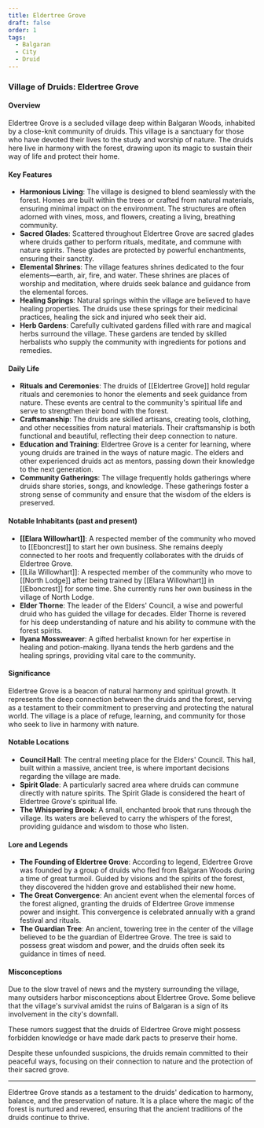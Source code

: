 ```yaml
---
title: Eldertree Grove
draft: false
order: 1
tags:
  - Balgaran
  - City
  - Druid
---
```


### Village of Druids: Eldertree Grove

#### Overview

Eldertree Grove is a secluded village deep within Balgaran Woods, inhabited by a close-knit community of druids. This village is a sanctuary for those who have devoted their lives to the study and worship of nature. The druids here live in harmony with the forest, drawing upon its magic to sustain their way of life and protect their home.

#### Key Features

- **Harmonious Living**: The village is designed to blend seamlessly with the forest. Homes are built within the trees or crafted from natural materials, ensuring minimal impact on the environment. The structures are often adorned with vines, moss, and flowers, creating a living, breathing community.
- **Sacred Glades**: Scattered throughout Eldertree Grove are sacred glades where druids gather to perform rituals, meditate, and commune with nature spirits. These glades are protected by powerful enchantments, ensuring their sanctity.
- **Elemental Shrines**: The village features shrines dedicated to the four elements—earth, air, fire, and water. These shrines are places of worship and meditation, where druids seek balance and guidance from the elemental forces.
- **Healing Springs**: Natural springs within the village are believed to have healing properties. The druids use these springs for their medicinal practices, healing the sick and injured who seek their aid.
- **Herb Gardens**: Carefully cultivated gardens filled with rare and magical herbs surround the village. These gardens are tended by skilled herbalists who supply the community with ingredients for potions and remedies.

#### Daily Life

- **Rituals and Ceremonies**: The druids of [[Eldertree Grove]] hold regular rituals and ceremonies to honor the elements and seek guidance from nature. These events are central to the community's spiritual life and serve to strengthen their bond with the forest.
- **Craftsmanship**: The druids are skilled artisans, creating tools, clothing, and other necessities from natural materials. Their craftsmanship is both functional and beautiful, reflecting their deep connection to nature.
- **Education and Training**: Eldertree Grove is a center for learning, where young druids are trained in the ways of nature magic. The elders and other experienced druids act as mentors, passing down their knowledge to the next generation.
- **Community Gatherings**: The village frequently holds gatherings where druids share stories, songs, and knowledge. These gatherings foster a strong sense of community and ensure that the wisdom of the elders is preserved.

#### Notable Inhabitants (past and present)

- **[[Elara Willowhart]]**: A respected member of the community who moved to [[Eboncrest]] to start her own business. She remains deeply connected to her roots and frequently collaborates with the druids of Eldertree Grove.
- [[Lila Willowhart]]: A respected member of the community who move to [[North Lodge]] after being trained by [[Elara Willowhart]] in [[Eboncrest]] for some time. She currently runs her own business in the village of North Lodge.
- **Elder Thorne**: The leader of the Elders' Council, a wise and powerful druid who has guided the village for decades. Elder Thorne is revered for his deep understanding of nature and his ability to commune with the forest spirits.
- **Ilyana Mossweaver**: A gifted herbalist known for her expertise in healing and potion-making. Ilyana tends the herb gardens and the healing springs, providing vital care to the community.

#### Significance

Eldertree Grove is a beacon of natural harmony and spiritual growth. It represents the deep connection between the druids and the forest, serving as a testament to their commitment to preserving and protecting the natural world. The village is a place of refuge, learning, and community for those who seek to live in harmony with nature.

#### Notable Locations

- **Council Hall**: The central meeting place for the Elders' Council. This hall, built within a massive, ancient tree, is where important decisions regarding the village are made.
- **Spirit Glade**: A particularly sacred area where druids can commune directly with nature spirits. The Spirit Glade is considered the heart of Eldertree Grove's spiritual life.
- **The Whispering Brook**: A small, enchanted brook that runs through the village. Its waters are believed to carry the whispers of the forest, providing guidance and wisdom to those who listen.

#### Lore and Legends

- **The Founding of Eldertree Grove**: According to legend, Eldertree Grove was founded by a group of druids who fled from Balgaran Woods during a time of great turmoil. Guided by visions and the spirits of the forest, they discovered the hidden grove and established their new home.
- **The Great Convergence**: An ancient event when the elemental forces of the forest aligned, granting the druids of Eldertree Grove immense power and insight. This convergence is celebrated annually with a grand festival and rituals.
- **The Guardian Tree**: An ancient, towering tree in the center of the village believed to be the guardian of Eldertree Grove. The tree is said to possess great wisdom and power, and the druids often seek its guidance in times of need.

#### Misconceptions

Due to the slow travel of news and the mystery surrounding the village, many outsiders harbor misconceptions about Eldertree Grove. Some believe that the village's survival amidst the ruins of Balgaran is a sign of its involvement in the city's downfall.

These rumors suggest that the druids of Eldertree Grove might possess forbidden knowledge or have made dark pacts to preserve their home.

Despite these unfounded suspicions, the druids remain committed to their peaceful ways, focusing on their connection to nature and the protection of their sacred grove.

---

Eldertree Grove stands as a testament to the druids' dedication to harmony, balance, and the preservation of nature. It is a place where the magic of the forest is nurtured and revered, ensuring that the ancient traditions of the druids continue to thrive.
